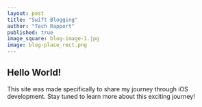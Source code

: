 ```yaml
---
layout: post
title: "Swift Blogging"
author: "Tech Rapport"
published: true
image_square: blog-image-1.jpg
image: blog-place_rect.png
---
```


## Hello World!

This site was made specifically to share my journey through iOS development.  Stay tuned to learn more about this exciting journey!
